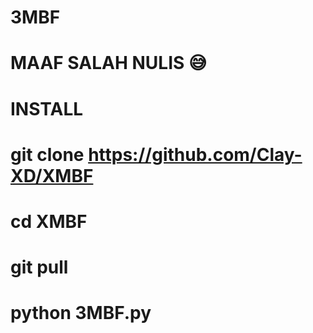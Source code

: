 # 3MBF
# MAAF SALAH NULIS 😅
# INSTALL
# git clone https://github.com/Clay-XD/XMBF
# cd XMBF
# git pull
# python 3MBF.py

